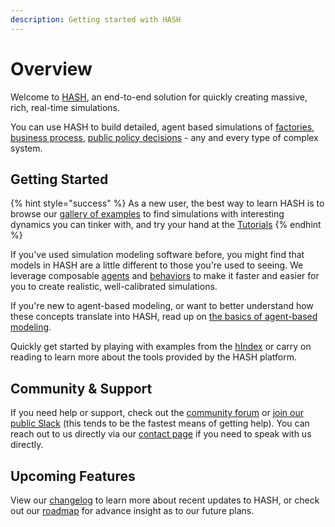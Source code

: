 ```yaml
---
description: Getting started with HASH
---
```


# Overview

Welcome to [HASH](https://hash.ai), an end-to-end solution for quickly creating massive, rich, real-time simulations.

You can use HASH to build detailed, agent based simulations of [factories](https://hash.ai/@hash/warehouse-conveyor1), [business process](https://hash.ai/@hash/interconnected-call-center), [public policy decisions](https://hash.ai/@b/sir-infection-network-w-rapid-tests) - any and every type of complex system.

## Getting Started

{% hint style="success" %}
As a new user, the best way to learn HASH is to browse our [gallery of examples](https://hash.ai/models?categoryID=5dc3da74cc0cf804dcc66a5c&page=1&sort=popularity) to find simulations with interesting dynamics you can tinker with, and try your hand at the [Tutorials](https://docs.hash.ai/core/tutorials/)
{% endhint %}

If you've used simulation modeling software before, you might find that models in HASH are a little different to those you're used to seeing. We leverage composable [agents](anatomy-of-an-agent/) and [behaviors](behaviors/) to make it faster and easier for you to create realistic, well-calibrated simulations.

If you're new to agent-based modeling, or want to better understand how these concepts translate into HASH, read up on [the basics of agent-based modeling](agent-based-modeling-basics-1.md).

Quickly get started by playing with examples from the [hIndex](https://hash.ai/index) or carry on reading to learn more about the tools provided by the HASH platform.

## Community & Support

If you need help or support, check out the [community forum](https://community.hash.ai/) or [join our public Slack](https://hash.ai/slack) \(this tends to be the fastest means of getting help\). You can reach out to us directly via our [contact page](https://hash.ai/contact) if you need to speak with us directly.

## Upcoming Features

View our [changelog](https://hash.ai/updates) to learn more about recent updates to HASH, or check out our [roadmap](https://hash.ai/roadmap) for advance insight as to our future plans.


